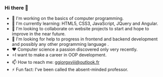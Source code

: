 ### Hi there 👋

<!--**Nitro-Calculus/Nitro-Calculus** is a ✨ _special_ ✨ repository because its `README.md` (this file) appears on your GitHub profile.-->

- 🔭 I'm working on the basics of computer programming.
- 🌱 I'm currently learning: HTML5, CSS3, JavaScript, JQuery and Angular.
- 👯 I'm looking to collaborate on website projects to start and hope to improve in the near future.
- 🤔 I'm looking for help to progress in frontend and backend development and possibly any other programming language .
- ❤️ Computer science a passion discovered only very recently.
- ⭐I want to make a career in OOP development.
- 📫 How to reach me: ggiorgxviii@outlook.fr
- ⚡ Fun fact: I've been called the absent-minded professor.

